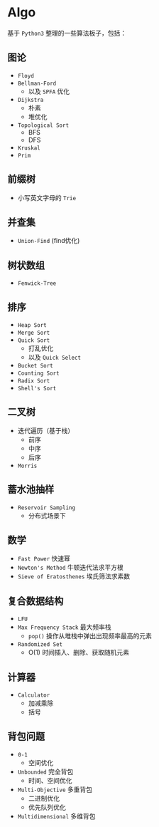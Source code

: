 # Algo
基于 `Python3` 整理的一些算法板子，包括：
## 图论
- `Floyd`
- `Bellman-Ford`
  - 以及 `SPFA` 优化
- `Dijkstra`
  - 朴素
  - 堆优化
- `Topological Sort`
  - BFS
  - DFS
- `Kruskal`
- `Prim`

## 前缀树
- 小写英文字母的 `Trie`

## 并查集
- `Union-Find` (find优化)

## 树状数组
- `Fenwick-Tree`

## 排序
- `Heap Sort`
- `Merge Sort`
- `Quick Sort`
  - 打乱优化 
  - 以及 `Quick Select`
- `Bucket Sort`
- `Counting Sort`
- `Radix Sort`
- `Shell's Sort`

## 二叉树
- 迭代遍历（基于栈）
  - 前序
  - 中序
  - 后序
- `Morris`

## 蓄水池抽样
- `Reservoir Sampling`
  - 分布式场景下

## 数学
- `Fast Power` 快速幂
- `Newton's Method` 牛顿迭代法求平方根
- `Sieve of Eratosthenes` 埃氏筛法求素数

## 复合数据结构
- `LFU`
- `Max Frequency Stack` 最大频率栈
  - `pop()` 操作从堆栈中弹出出现频率最高的元素
- `Randomized Set` 
  - O(1) 时间插入、删除、获取随机元素

## 计算器
- `Calculator`
  - 加减乘除
  - 括号

## 背包问题
- `0-1`
  - 空间优化
- `Unbounded` 完全背包
  - 时间、空间优化
- `Multi-Objective` 多重背包
  - 二进制优化
  - 优先队列优化
- `Multidimensional` 多维背包